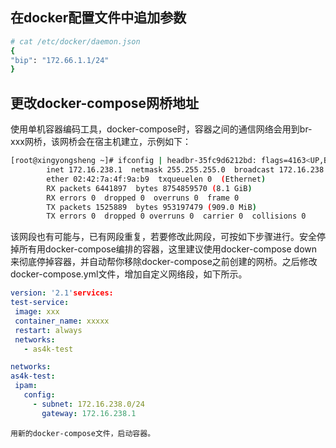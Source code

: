 ## 在docker配置文件中追加参数
```bash
# cat /etc/docker/daemon.json
{
"bip": "172.66.1.1/24"
}
```


## 更改docker-compose网桥地址
使用单机容器编码工具，docker-compose时，容器之间的通信网络会用到br-xxx网桥，该网桥会在宿主机建立，示例如下：
```bash
[root@xingyongsheng ~]# ifconfig | headbr-35fc9d6212bd: flags=4163<UP,BROADCAST,RUNNING,MULTICAST>  mtu 1500
        inet 172.16.238.1  netmask 255.255.255.0  broadcast 172.16.238.255
        ether 02:42:7a:4f:9a:b9  txqueuelen 0  (Ethernet)
        RX packets 6441897  bytes 8754859570 (8.1 GiB)
        RX errors 0  dropped 0  overruns 0  frame 0
        TX packets 1525889  bytes 953197479 (909.0 MiB)
        TX errors 0  dropped 0 overruns 0  carrier 0  collisions 0
```
   该网段也有可能与，已有网段重复，若要修改此网段，可按如下步骤进行。安全停掉所有用docker-compose编排的容器，这里建议使用docker-compose down来彻底停掉容器，并自动帮你移除docker-compose之前创建的网桥。之后修改docker-compose.yml文件，增加自定义网络段，如下所示。
   ```yaml
  version: '2.1'services:
  test-service:
    image: xxx
    container_name: xxxxx
    restart: always
    networks:
      - as4k-test

networks:
  as4k-test:
    ipam:
      config:
        - subnet: 172.16.238.0/24
          gateway: 172.16.238.1
   ```
    用新的docker-compose文件，启动容器。